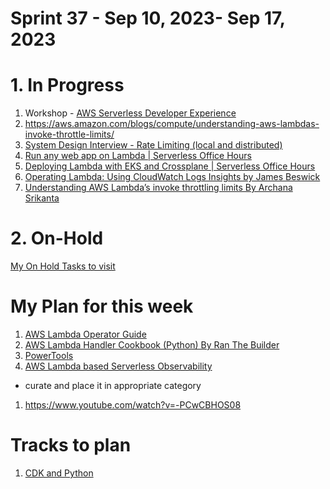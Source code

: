 <h1>Sprint 37 - Sep 10, 2023- Sep 17, 2023</h1>

# 1. In Progress

1. Workshop - [AWS Serverless Developer Experience](https://catalog.workshops.aws/serverless-developer-experience/en-US/introduction/project-init)
1. https://aws.amazon.com/blogs/compute/understanding-aws-lambdas-invoke-throttle-limits/
1. [System Design Interview - Rate Limiting (local and distributed)](https://www.youtube.com/watch?v=FU4WlwfS3G0)
1. [Run any web app on Lambda | Serverless Office Hours](https://www.youtube.com/watch?v=ArsTZ2y7u80)
1. [Deploying Lambda with EKS and Crossplane | Serverless Office Hours](https://www.youtube.com/watch?v=8CdyxX7eGkA&t=2318s)
1. [Operating Lambda: Using CloudWatch Logs Insights by James Beswick](https://aws.amazon.com/blogs/compute/operating-lambda-using-cloudwatch-logs-insights/)
1. [Understanding AWS Lambda’s invoke throttling limits By Archana Srikanta](https://aws.amazon.com/blogs/compute/understanding-aws-lambdas-invoke-throttle-limits/)

# 2. On-Hold

[My On Hold Tasks to visit](./on-hold-tasks.md)

# My Plan for this week

1. [AWS Lambda Operator Guide](https://docs.aws.amazon.com/lambda/latest/operatorguide/intro.html)
1. [AWS Lambda Handler Cookbook (Python) By Ran The Builder](https://github.com/ran-isenberg/aws-lambda-handler-cookbook)
1. [PowerTools](../my-tracks/powertools.md)
1. [AWS Lambda based Serverless Observability](https://aws-observability.github.io/observability-best-practices/guides/serverless/aws-native/lambda-based-observability)
- curate and place it in appropriate category
1. https://www.youtube.com/watch?v=-PCwCBHOS08

# Tracks to plan

1. [CDK and Python](../my-tracks/cdk_python.md)